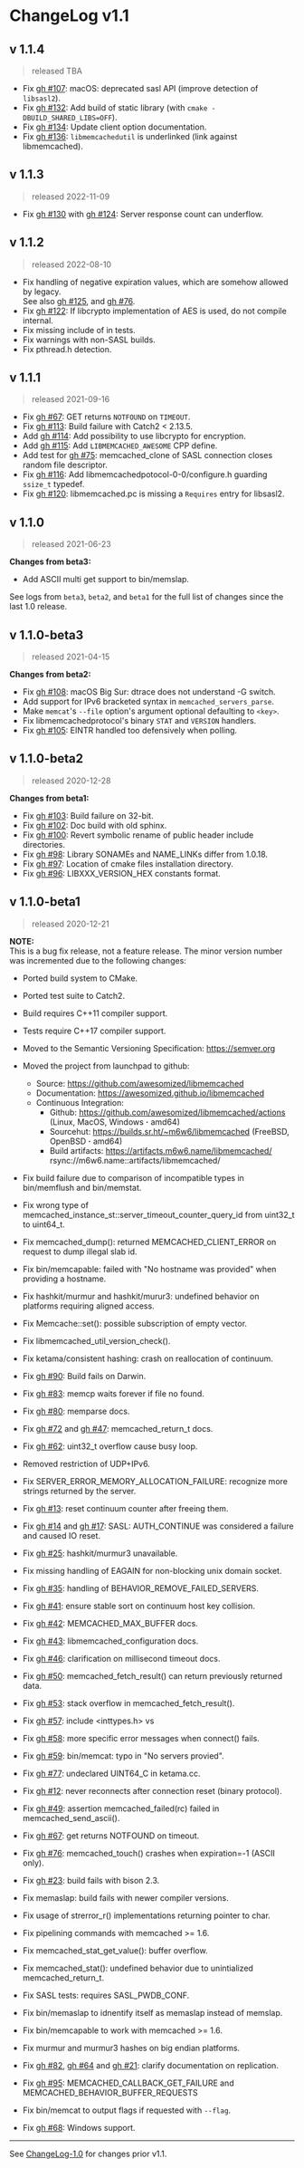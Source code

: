 # ChangeLog v1.1

## v 1.1.4

> released TBA

* Fix [gh #107](https://github.com/awesomized/libmemcached/issues/107):
  macOS: deprecated sasl API (improve detection of `libsasl2`).
* Fix [gh #132](https://github.com/awesomized/libmemcached/issues/132):
  Add build of static library (with `cmake -DBUILD_SHARED_LIBS=OFF`).
* Fix [gh #134](https://github.com/awesomized/libmemcached/issues/134):
  Update client option documentation.
* Fix [gh #136](https://github.com/awesomized/libmemcached/issues/136):
  `libmemcachedutil` is underlinked (link against libmemcached).

## v 1.1.3

> released 2022-11-09

* Fix [gh #130](https://github.com/awesomized/libmemcached/issues/130)
  with [gh #124](https://github.com/awesomized/libmemcached/issues/124):
  Server response count can underflow.

## v 1.1.2

> released 2022-08-10

* Fix handling of negative expiration values, which are somehow allowed by legacy.  
  See also [gh #125](https://github.com/awesomized/libmemcached/issues/125),
  and [gh #76](https://github.com/awesomized/libmemcached/issues/76).
* Fix [gh #122](https://github.com/awesomized/libmemcached/issues/122):
  If libcrypto implementation of AES is used, do not compile internal.
* Fix missing include of <array> in tests.
* Fix warnings with non-SASL builds.
* Fix pthread.h detection.

## v 1.1.1

> released 2021-09-16

* Fix [gh #67](https://github.com/awesomized/libmemcached/issues/67):
  GET returns `NOTFOUND` on `TIMEOUT`.
* Fix [gh #113](https://github.com/awesomized/libmemcached/issues/105):
  Build failure with Catch2 < 2.13.5.
* Add [gh #114](https://github.com/awesomized/libmemcached/pull/114):
  Add possibility to use libcrypto for encryption.
* Add [gh #115](https://github.com/awesomized/libmemcached/pull/115):
  Add `LIBMEMCACHED_AWESOME` CPP define.
* Add test for [gh #75](https://github.com/awesomized/libmemcached/issues/75):
  memcached_clone of SASL connection closes random file descriptor.
* Fix [gh #116](https://github.com/awesomized/libmemcached/issues/116):
  Add libmemcachedpotocol-0-0/configure.h guarding `ssize_t` typedef.
* Fix [gh #120](https://github.com/awesomized/libmemcached/issues/120):
  libmemcached.pc is missing a `Requires` entry for libsasl2.

## v 1.1.0

> released 2021-06-23

**Changes from beta3:**

* Add ASCII multi get support to bin/memslap.

See logs from `beta3`, `beta2`, and `beta1` for
the full list of changes since the last 1.0 release.

## v 1.1.0-beta3

> released 2021-04-15

**Changes from beta2:**

* Fix [gh #108](https://github.com/awesomized/libmemcached/issues/105):
  macOS Big Sur: dtrace does not understand -G switch.
* Add support for IPv6 bracketed syntax in `memcached_servers_parse`.
* Make `memcat`'s `--file` option's argument optional defaulting to `<key>`.
* Fix libmemcachedprotocol's binary `STAT` and `VERSION` handlers.
* Fix [gh #105](https://github.com/awesomized/libmemcached/issues/105):
  EINTR handled too defensively when polling.

## v 1.1.0-beta2

> released 2020-12-28

**Changes from beta1:**

* Fix [gh #103](https://github.com/awesomized/libmemcached/issues/103):
  Build failure on 32-bit.
* Fix [gh #102](https://github.com/awesomized/libmemcached/issues/102):
  Doc build with old sphinx.
* Fix [gh #100](https://github.com/awesomized/libmemcached/issues/100):
  Revert symbolic rename of public header include directories.
* Fix [gh #98](https://github.com/awesomized/libmemcached/issues/98):
  Library SONAMEs and NAME_LINKs differ from 1.0.18.
* Fix [gh #97](https://github.com/awesomized/libmemcached/issues/97):
  Location of cmake files installation directory.
* Fix [gh #96](https://github.com/awesomized/libmemcached/issues/96):
  LIBXXX_VERSION_HEX constants format.

## v 1.1.0-beta1

> released 2020-12-21

**NOTE:**  
This is a bug fix release, not a feature release. The minor version number
was incremented due to the following changes:

* Ported build system to CMake.
* Ported test suite to Catch2.
* Build requires C++11 compiler support.
* Tests require C++17 compiler support.
* Moved to the Semantic Versioning Specification: https://semver.org
* Moved the project from launchpad to github:
    * Source: https://github.com/awesomized/libmemcached
    * Documentation: https://awesomized.github.io/libmemcached
    * Continuous Integration:
        * Github: https://github.com/awesomized/libmemcached/actions (Linux, MacOS, Windows **·** amd64)
        * Sourcehut: https://builds.sr.ht/~m6w6/libmemcached (FreeBSD, 
          OpenBSD **·** amd64)
        * Build artifacts: https://artifacts.m6w6.name/libmemcached/ rsync://m6w6.name::artifacts/libmemcached/


* Fix build failure due to comparison of incompatible types in bin/memflush and bin/memstat.
* Fix wrong type of memcached_instance_st::server_timeout_counter_query_id from uint32_t to uint64_t.
* Fix memcached_dump():
  returned MEMCACHED_CLIENT_ERROR on request to dump illegal slab id.
* Fix bin/memcapable:
  failed with "No hostname was provided" when providing a hostname.
* Fix hashkit/murmur and hashkit/murur3:
  undefined behavior on platforms requiring aligned access.
* Fix Memcache::set():
  possible subscription of empty vector.
* Fix libmemcached_util_version_check().
* Fix ketama/consistent hashing:
  crash on reallocation of continuum.
* Fix [gh #90](https://github.com/awesomized/libmemcached/issues/90):
  Build fails on Darwin.
* Fix [gh #83](https://github.com/awesomized/libmemcached/issues/83):
  memcp waits forever if file no found.
* Fix [gh #80](https://github.com/awesomized/libmemcached/issues/80):
  memparse docs.
* Fix [gh #72](https://github.com/awesomized/libmemcached/issues/72)
  and [gh #47](https://github.com/awesomized/libmemcached/issues/47):
  memcached_return_t docs.
* Fix [gh #62](https://github.com/awesomized/libmemcached/issues/62):
  uint32_t overflow cause busy loop.
* Removed restriction of UDP+IPv6.
* Fix SERVER_ERROR_MEMORY_ALLOCATION_FAILURE:
  recognize more strings returned by the server.
* Fix [gh #13](https://github.com/awesomized/libmemcached/issues/13):
  reset continuum counter after freeing them.
* Fix [gh #14](https://github.com/awesomized/libmemcached/issues/14)
  and [gh #17](https://github.com/awesomized/libmemcached/issues/17):
  SASL: AUTH_CONTINUE was considered a failure and caused IO reset.
* Fix [gh #25](https://github.com/awesomized/libmemcached/issues/25):
  hashkit/murmur3 unavailable.
* Fix missing handling of EAGAIN for non-blocking unix domain socket.
* Fix [gh #35](https://github.com/awesomized/libmemcached/issues/35):
  handling of BEHAVIOR_REMOVE_FAILED_SERVERS.
* Fix [gh #41](https://github.com/awesomized/libmemcached/issues/41):
  ensure stable sort on continuum host key collision.
* Fix [gh #42](https://github.com/awesomized/libmemcached/issues/42):
  MEMCACHED_MAX_BUFFER docs.
* Fix [gh #43](https://github.com/awesomized/libmemcached/issues/43):
  libmemcached_configuration docs.
* Fix [gh #46](https://github.com/awesomized/libmemcached/issues/46):
  clarification on millisecond timeout docs.
* Fix [gh #50](https://github.com/awesomized/libmemcached/issues/50):
  memcached_fetch_result() can return previously returned data.
* Fix [gh #53](https://github.com/awesomized/libmemcached/issues/53):
  stack overflow in memcached_fetch_result().
* Fix [gh #57](https://github.com/awesomized/libmemcached/issues/57):
  include <inttypes.h> vs <cinttypes>
* Fix [gh #58](https://github.com/awesomized/libmemcached/issues/58):
  more specific error messages when connect() fails.
* Fix [gh #59](https://github.com/awesomized/libmemcached/issues/59):
  bin/memcat: typo in "No servers provied".
* Fix [gh #77](https://github.com/awesomized/libmemcached/issues/77):
  undeclared UINT64_C in ketama.cc.
* Fix [gh #12](https://github.com/awesomized/libmemcached/issues/12):
  never reconnects after connection reset (binary protocol).
* Fix [gh #49](https://github.com/awesomized/libmemcached/issues/49):
  assertion memcached_failed(rc) failed in memcached_send_ascii().
* Fix [gh #67](https://github.com/awesomized/libmemcached/issues/67):
  get returns NOTFOUND on timeout.
* Fix [gh #76](https://github.com/awesomized/libmemcached/issues/76):
  memcached_touch() crashes when expiration=-1 (ASCII only).
* Fix [gh #23](https://github.com/awesomized/libmemcached/issues/23):
  build fails with bison 2.3.
* Fix memaslap: build fails with newer compiler versions.
* Fix usage of strerror_r() implementations returning pointer to char.
* Fix pipelining commands with memcached >= 1.6.
* Fix memcached_stat_get_value(): buffer overflow.
* Fix memcached_stat(): undefined behavior due to unintialized memcached_return_t.
* Fix SASL tests: requires SASL_PWDB_CONF.
* Fix bin/memaslap to idnentify itself as memaslap instead of memslap.
* Fix bin/memcapable to work with memcached >= 1.6.
* Fix murmur and murmur3 hashes on big endian platforms.
* Fix [gh #82](https://github.com/awesomized/libmemcached/issues/82),
  [gh #64](https://github.com/awesomized/libmemcached/issues/64) and
  [gh #21](https://github.com/awesomized/libmemcached/issues/21):
  clarify documentation on replication.
* Fix [gh #95](https://github.com/awesomized/libmemcached/issues/95):
  MEMCACHED_CALLBACK_GET_FAILURE and MEMCACHED_BEHAVIOR_BUFFER_REQUESTS
* Fix bin/memcat to output flags if requested with `--flag`.
* Fix [gh #68](https://github.com/awesomized/libmemcached/issues/68):
  Windows support.

---

See [ChangeLog-1.0](./ChangeLog-1.0.md) for changes prior v1.1.
